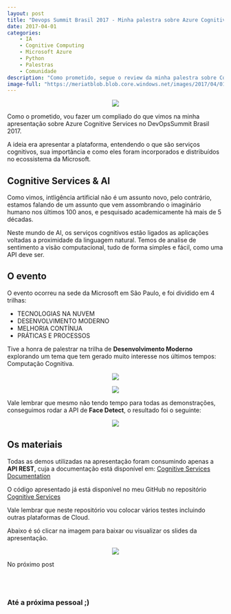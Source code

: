 ```yaml
---
layout: post
title: "Devops Summit Brasil 2017 - Minha palestra sobre Azure Cognitive Services"
date: 2017-04-01
categories:
    - IA
    - Cognitive Computing
    - Microsoft Azure
    - Python
    - Palestras
    - Comunidade
description: "Como prometido, segue o review da minha palestra sobre Congnitive Services do Microsoft Azure para o DevOps Summit Brasil 2017."
image-full: "https://meriatblob.blob.core.windows.net/images/2017/04/01/demo-final.png"
---
```


<p align="center"><img src="https://meriatblob.blob.core.windows.net/images/2017/04/01/palestra-0.jpg" class="absolute-bg"></p>

Como o prometido, vou fazer um compliado do que vimos na minha apresentação sobre Azure Cognitive Services no DevOpsSummit Brasil 2017.

A ideia era apresentar a plataforma, entendendo o que são serviços cognitivos, sua importância e como eles foram incorporados e distribuídos no ecossistema da Microsoft.

## Cognitive Services & AI
Como vimos, intligência artificial não é um assunto novo, pelo contrário, estamos falando de um assunto que vem assombrando o imaginário humano nos últimos 100 anos, e pesquisado academicamente hà mais de 5 décadas.

Neste mundo de AI, os serviços cognitivos estão ligados as aplicações voltadas a proximidade da linguagem natural. Temos de analise de sentimento a visão computacional, tudo de forma simples e fácil, como uma API deve ser. 

## O evento
O evento ocorreu na sede da Microsoft em São Paulo, e foi dividido em 4 trilhas: 

* TECNOLOGIAS NA NUVEM
* DESENVOLVIMENTO MODERNO
* MELHORIA CONTÍNUA
* PRÁTICAS E PROCESSOS

Tive a honra de palestrar na trilha de **Desenvolvimento Moderno** explorando um tema que tem gerado muito interesse nos últimos tempos: Computação Cognitiva.

<p align="center"><img src="https://meriatblob.blob.core.windows.net/images/2017/04/01/palestra-1.jpg" class="absolute-bg"></p>

<p align="center"><img src="https://meriatblob.blob.core.windows.net/images/2017/04/01/palestra-2.jpg" class="absolute-bg"></p>

Vale lembrar que mesmo não tendo tempo para todas as demonstrações, conseguimos rodar a API de **Face Detect**, o resultado foi o seguinte:

<p align="center"><img src="https://meriatblob.blob.core.windows.net/images/2017/04/01/demo-final.png" class="absolute-bg"></p>

## Os materiais

Todas as demos utilizadas na apresentação foram consumindo apenas a **API REST**, cuja a documentação está disponível em: [Cognitive Services Documentation](https://www.microsoft.com/cognitive-services/en-us/documentation)

O código apresentado já está disponível no meu GitHub no repositório [Cognitive Services](https://github.com/vitormeriat/cognitive-services)

Vale lembrar que neste repositório vou colocar vários testes incluindo outras plataformas de Cloud.

Abaixo é só clicar na imagem para baixar ou visualizar os slides da apresentação.

<p align="center"><a href="//www.slideshare.net/VitorMeriat/devopssummit-2017-azure-cognitive-services" target="_blank"><img src="https://meriatblob.blob.core.windows.net/images/2017/04/01/devops-summit-brasil-ppt.jpg" class="absolute-bg"></a></p>

No próximo post 


<div style="margin-bottom: 5em;"></div>

### Até a próxima pessoal ;)
